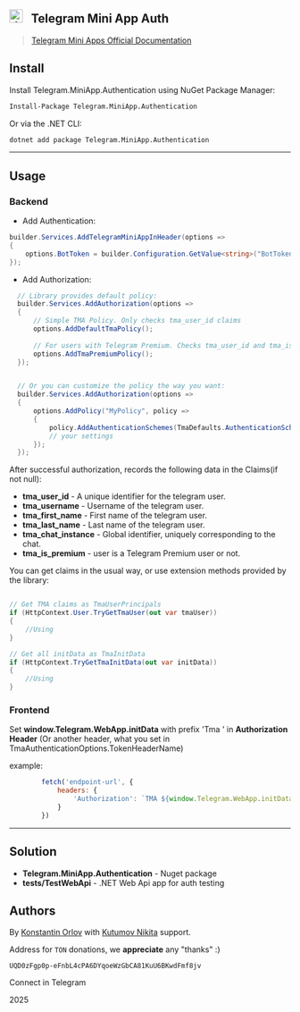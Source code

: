 

## <img src="tma.png" alt="drawing" width="24"/>&nbsp;&nbsp;&nbsp;Telegram Mini App Auth

> [Telegram Mini Apps Official Documentation](https://core.telegram.org/bots/webapps#validating-data-received-via-the-mini-app)


## Install
Install Telegram.MiniApp.Authentication using NuGet Package Manager:
```bash
Install-Package Telegram.MiniApp.Authentication
```
Or via the .NET CLI:
```bash
dotnet add package Telegram.MiniApp.Authentication
```
---
## Usage

### Backend

- Add Authentication:
```csharp
builder.Services.AddTelegramMiniAppInHeader(options =>
{
	options.BotToken = builder.Configuration.GetValue<string>("BotToken")!;
});
```

- Add Authorization:
```csharp
  // Library provides default policy:
  builder.Services.AddAuthorization(options =>
  {
      // Simple TMA Policy. Only checks tma_user_id claims
	  options.AddDefaultTmaPolicy();
	  
	  // For users with Telegram Premium. Checks tma_user_id and tma_is_premium claims
      options.AddTmaPremiumPolicy();
  });


  // Or you can customize the policy the way you want:
  builder.Services.AddAuthorization(options =>
  {
      options.AddPolicy("MyPolicy", policy =>
      {
          policy.AddAuthenticationSchemes(TmaDefaults.AuthenticationScheme);
          // your settings
      });
  });
```

After successful authorization, records the following data in the Claims(if not null):
- **tma_user_id** - A unique identifier for the telegram user.
- **tma_username** - Username of the telegram user.
- **tma_first_name** - First name of the telegram user.
- **tma_last_name** - Last name of the telegram user.
- **tma_chat_instance** -  Global identifier, uniquely corresponding to the chat.
- **tma_is_premium** - user is a Telegram Premium user or not.

You can get claims in the usual way, or use extension methods provided by the library:
```csharp

// Get TMA claims as TmaUserPrincipals
if (HttpContext.User.TryGetTmaUser(out var tmaUser))
{
    //Using
}

// Get all initData as TmaInitData
if (HttpContext.TryGetTmaInitData(out var initData))
{
    //Using
}
```

### Frontend

Set **window.Telegram.WebApp.initData** with prefix 'Tma ' in **Authorization Header** (Or another header, what you set in TmaAuthenticationOptions.TokenHeaderName)

example:
```javascript
        fetch('endpoint-url', {
            headers: {
                'Authorization': `TMA ${window.Telegram.WebApp.initData}`
            }
        })
```
---
## Solution

- **Telegram.MiniApp.Authentication** - Nuget package
- **tests/TestWebApi** - .NET Web Api app for auth testing


## Authors
By [Konstantin Orlov](https://github.com/KonstantinOrlov) with [Kutumov Nikita](https://github.com/noncommunicado) support.

Address for `TON` donations, we **appreciate** any "thanks" :)

`UQD0zFgp0p-eFnbL4cPA6DYqoeWzGbCA81KuU6BKwdFmf8jv`

Connect in Telegram

2025

